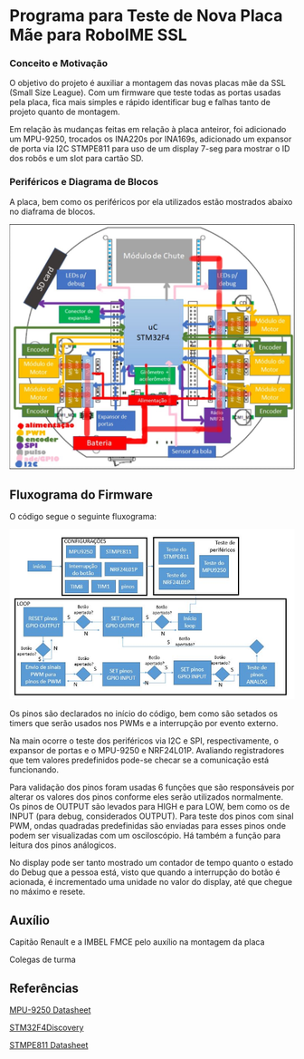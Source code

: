 # Programa para Teste de Nova Placa Mãe para RoboIME SSL

### Conceito e Motivação
O objetivo do projeto é auxiliar a montagem das novas placas mãe da SSL (Small Size League). Com um firmware que teste todas as portas usadas pela placa, fica mais simples e rápido identificar bug e falhas tanto de projeto quanto de montagem.

Em relação às mudanças feitas em relação à placa anteiror, foi adicionado um MPU-9250, trocados os INA220s por INA169s, adicionado um expansor de porta via I2C STMPE811 para uso de um display 7-seg para mostrar o ID dos robôs e um slot para cartão SD.  

### Periféricos e Diagrama de Blocos

A placa, bem como os periféricos por ela utilizados estão mostrados abaixo no diaframa de blocos.

![blocos-placa-mae2018](blocos-placa-mae2018.JPG)

## Fluxograma do Firmware

O código segue o seguinte fluxograma:

![fluxograma](fluxograma.JPG)

Os pinos são declarados no início do código, bem como são setados os timers que serão usados nos PWMs e a interrupção por evento externo. 

Na main ocorre o teste dos periféricos via I2C e SPI, respectivamente, o expansor de portas e o MPU-9250 e NRF24L01P. Avaliando registradores que tem valores predefinidos pode-se checar se a comunicação está funcionando.

Para validação dos pinos foram usadas 6 funções que são responsáveis por alterar os valores dos pinos conforme eles serão utilizados normalmente. Os pinos de OUTPUT são levados para HIGH e para LOW, bem como os de INPUT (para debug, considerados OUTPUT). Para teste dos pinos com sinal PWM, ondas quadradas predefinidas são enviadas para esses pinos onde podem ser visualizadas com um osciloscópio. Há também a função para leitura dos pinos análogicos.

No display pode ser tanto mostrado um contador de tempo quanto o estado do Debug que a pessoa está, visto que quando a interrupção do botão é acionada, é incrementado uma unidade no valor do display, até que chegue no máximo e resete. 

## Auxílio

Capitão Renault e a IMBEL FMCE pelo auxílio na montagem da placa

Colegas de turma

## Referências

[MPU-9250 Datasheet][mpu]

[STM32F4Discovery][stm32f4]

[STMPE811 Datasheet][stmpe811]

[//]: # (These are reference links used in the body of this note and get stripped out when the markdown processor does its job. There is no need to format nicely because it shouldn't be seen. Thanks SO - http://stackoverflow.com/questions/4823468/store-comments-in-markdown-syntax)


   [mpu]: <https://www.invensense.com/products/motion-tracking/9-axis/mpu-9250/>
  
   [stm32f4]: <http://www.st.com/en/evaluation-tools/stm32f4discovery.html#sw-tools-scroll>
   [stmpe811]: <https://br.mouser.com/datasheet/2/389/stmpe811-1309299.pdf>
   [markdown-it]: <https://github.com/markdown-it/markdown-it>
   [Ace Editor]: <http://ace.ajax.org>
   [node.js]: <http://nodejs.org>
   [Twitter Bootstrap]: <http://twitter.github.com/bootstrap/>
   [jQuery]: <http://jquery.com>
   [@tjholowaychuk]: <http://twitter.com/tjholowaychuk>
   [express]: <http://expressjs.com>
   [AngularJS]: <http://angularjs.org>
   [Gulp]: <http://gulpjs.com>

   [PlDb]: <https://github.com/joemccann/dillinger/tree/master/plugins/dropbox/README.md>
   [PlGh]: <https://github.com/joemccann/dillinger/tree/master/plugins/github/README.md>
   [PlGd]: <https://github.com/joemccann/dillinger/tree/master/plugins/googledrive/README.md>
   [PlOd]: <https://github.com/joemccann/dillinger/tree/master/plugins/onedrive/README.md>
   [PlMe]: <https://github.com/joemccann/dillinger/tree/master/plugins/medium/README.md>
   [PlGa]: <https://github.com/RahulHP/dillinger/blob/master/plugins/googleanalytics/README.md>
